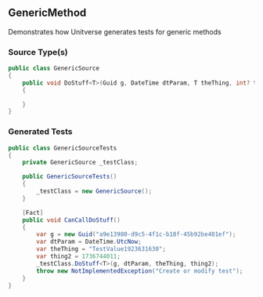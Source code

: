 ﻿## GenericMethod
Demonstrates how Unitverse generates tests for generic methods

### Source Type(s)
``` csharp
public class GenericSource
{
    public void DoStuff<T>(Guid g, DateTime dtParam, T theThing, int? thing2)
    {

    }
}

```

### Generated Tests
``` csharp
public class GenericSourceTests
{
    private GenericSource _testClass;

    public GenericSourceTests()
    {
        _testClass = new GenericSource();
    }

    [Fact]
    public void CanCallDoStuff()
    {
        var g = new Guid("a9e13980-d9c5-4f1c-b18f-45b92be401ef");
        var dtParam = DateTime.UtcNow;
        var theThing = "TestValue1923631630";
        var thing2 = 1736744011;
        _testClass.DoStuff<T>(g, dtParam, theThing, thing2);
        throw new NotImplementedException("Create or modify test");
    }
}

```
